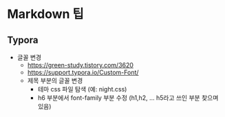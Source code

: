 # Markdown 팁
## Typora
- 글꼴 변경
    - https://green-study.tistory.com/3620
    - https://support.typora.io/Custom-Font/
    - 제목 부분의 글꼴 변경
        - 테마 css 파일 탐색 (예: night.css)
        - h6 부분에서 font-family 부분 수정 (h1,h2, ... h5라고 쓰인 부분 찾으며 있음)